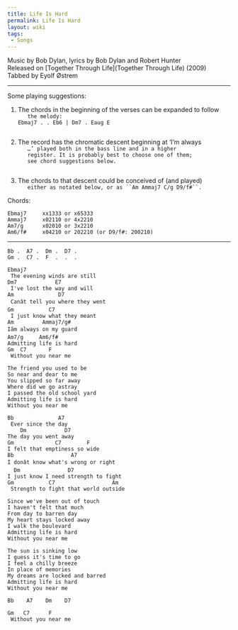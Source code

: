 ```yaml
---
title: Life Is Hard
permalink: Life Is Hard
layout: wiki
tags:
 - Songs
---
```


Music by Bob Dylan, lyrics by Bob Dylan and Robert Hunter  
Released on [Together Through Life](Together Through Life)
(2009)  
Tabbed by Eyolf Østrem

* * * * *

Some playing suggestions:

1.  The chords in the beginning of the verses can be expanded to follow
    `   the melody:`  
    `Ebmaj7 . . Eb6 | Dm7 . Eaug E `  
    `   `

2.  The record has the chromatic descent beginning at ‘I’m always
    `   …’ played both in the bass line and in a higher`  
    `   register. It is probably best to choose one of them;`  
    `   see chord suggestions below.`  
    `   `

3.  The chords to that descent could be conceived of (and played)
    `   either as notated below, or as ``Am Ammaj7 C/g D9/f#``.`

Chords:

    Ebmaj7     xx1333 or x65333
    Ammaj7     x02110 or 4x2210
    Am7/g      x02010 or 3x2210
    Am6/f#     x04210 or 202210 (or D9/f#: 200210)

* * * * *

    Bb .  A7 .  Dm .  D7 .
    Gm .  C7 .  F  .  .  .

    Ebmaj7
     The evening winds are still
    Dm7            E7
     I've lost the way and will
    Am              D7
     Canât tell you where they went
    Gm           C7
     I just know what they meant
    Am         Ammaj7/g#
    Iâm always on my guard
    Am7/g     Am6/f#
    Admitting life is hard
    Gm  C7       F
     Without you near me

    The friend you used to be
    So near and dear to me
    You slipped so far away
    Where did we go astray
    I passed the old school yard
    Admitting life is hard
    Without you near me

    Bb              A7
     Ever since the day
        Dm            D7
    The day you went away
    Gm             C7        F
    I felt that emptiness so wide
    Bb                  A7
    I donât know what's wrong or right
      Dm               D7
    I just know I need strength to fight
    Gm           C7                  Am
     Strength to fight that world outside

    Since we've been out of touch
    I haven't felt that much
    From day to barren day
    My heart stays locked away
    I walk the boulevard
    Admitting life is hard
    Without you near me

    The sun is sinking low
    I guess it's time to go
    I feel a chilly breeze
    In place of memories
    My dreams are locked and barred
    Admitting life is hard
    Without you near me

    Bb    A7    Dm    D7 

    Gm   C7      F
     Without you near me
